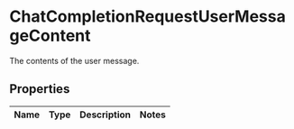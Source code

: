 

# ChatCompletionRequestUserMessageContent

The contents of the user message. 

## Properties

| Name | Type | Description | Notes |
|------------ | ------------- | ------------- | -------------|



